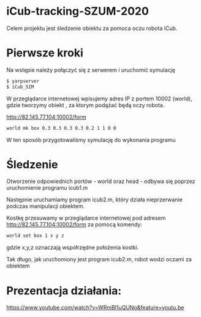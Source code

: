 # iCub-tracking-SZUM-2020

Celem projektu jest śledzenie obiektu za pomoca oczu robota iCub.

# Pierwsze kroki

Na wstępie należy połączyć się z serwerem i uruchomić symulację
```bat
$ yarpserver
$ iCub_SIM
```

W przeglądarce internetowej wpisujemy adres IP z portem 10002 (world), gdzie tworzymy obiekt , za ktorym podążać będą oczy robota.

http://82.145.77.104:10002/form

```bat
world mk box 0.3 0.3 0.3 0.3 0.2 1 1 0 0  
```
W ten sposób przygotowaliśmy symulację do wykonania programu

# Śledzenie

Otworzenie odpowiednich portów - world oraz head - odbywa się poprzez uruchomienie programu icub1.m

Następnie uruchamiamy program icub2.m, który działa nieprzerwanie podczas manipulacji obiektem.

Kostkę przesuwamy w przeglądarce internetowej pod adresem http://82.145.77.104:10002/form za pomocą komendy:

```bat
world set box 1 x y z 
```
gdzie x,y,z oznaczają współrzędne położenia kostki.

Tak długo, jak uruchomiony jest program icub2.m, robot wodzi oczami za obiektem

# Prezentacja działania:

https://www.youtube.com/watch?v=WRmBl1uQUNo&feature=youtu.be
